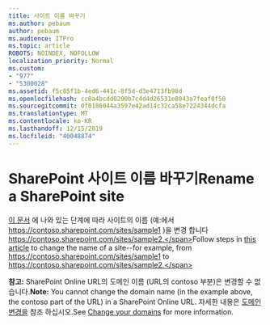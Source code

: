 ```yaml
---
title: 사이트 이름 바꾸기
ms.author: pebaum
author: pebaum
ms.audience: ITPro
ms.topic: article
ROBOTS: NOINDEX, NOFOLLOW
localization_priority: Normal
ms.custom:
- "977"
- "5300028"
ms.assetid: f5c85f1b-4ed6-441c-8f5d-d3e4713fb98d
ms.openlocfilehash: cc0a4bcdd0290b7c4d4d26531e8043a7feaf0f50
ms.sourcegitcommit: 0f0186044a3597e42ad14c32ca58e7224344dcfa
ms.translationtype: MT
ms.contentlocale: ko-KR
ms.lasthandoff: 12/15/2019
ms.locfileid: "40048874"
---
```

# <a name="rename-a-sharepoint-site"></a><span data-ttu-id="3678b-102">SharePoint 사이트 이름 바꾸기</span><span class="sxs-lookup"><span data-stu-id="3678b-102">Rename a SharePoint site</span></span>

<span data-ttu-id="3678b-103">[이 문서](https://docs.microsoft.com/sharepoint/change-site-address) 에 나와 있는 단계에 따라 사이트의 이름 (예:에서 https://contoso.sharepoint.com/sites/sample1 )을 변경 합니다 https://contoso.sharepoint.com/sites/sample2.</span><span class="sxs-lookup"><span data-stu-id="3678b-103">Follow steps in [this article](https://docs.microsoft.com/sharepoint/change-site-address) to change the name of a site--for example, from https://contoso.sharepoint.com/sites/sample1 to https://contoso.sharepoint.com/sites/sample2.</span></span>

<span data-ttu-id="3678b-104">**참고:** SharePoint Online URL의 도메인 이름 (URL의 contoso 부분)은 변경할 수 없습니다.</span><span class="sxs-lookup"><span data-stu-id="3678b-104">**Note:** You cannot change the domain name (in the example above, the contoso part of the URL) in a SharePoint Online URL.</span></span> <span data-ttu-id="3678b-105">자세한 내용은 [도메인 변경을](https://go.microsoft.com/fwlink/?Linkid=2018696) 참조 하십시오.</span><span class="sxs-lookup"><span data-stu-id="3678b-105">See [Change your domains](https://go.microsoft.com/fwlink/?Linkid=2018696) for more information.</span></span>
  